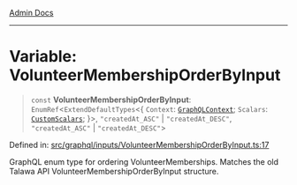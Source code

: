 [Admin Docs](/)

***

# Variable: VolunteerMembershipOrderByInput

> `const` **VolunteerMembershipOrderByInput**: `EnumRef`\<`ExtendDefaultTypes`\<\{ `Context`: [`GraphQLContext`](../../../context/type-aliases/GraphQLContext.md); `Scalars`: [`CustomScalars`](../../../scalars/type-aliases/CustomScalars.md); \}\>, `"createdAt_ASC"` \| `"createdAt_DESC"`, `"createdAt_ASC"` \| `"createdAt_DESC"`\>

Defined in: [src/graphql/inputs/VolunteerMembershipOrderByInput.ts:17](https://github.com/Sourya07/talawa-api/blob/4e4298c85a0d2c28affa824f2aab7ec32b5f3ac5/src/graphql/inputs/VolunteerMembershipOrderByInput.ts#L17)

GraphQL enum type for ordering VolunteerMemberships.
Matches the old Talawa API VolunteerMembershipOrderByInput structure.
